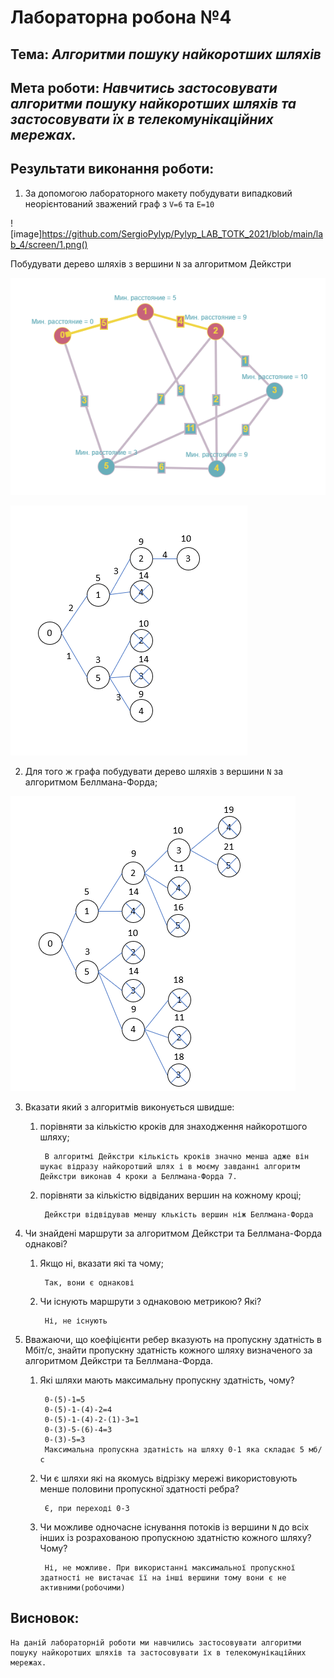 # Лабораторна робона №4
## Тема: _Алгоритми пошуку найкоротших шляхів_
## Мета роботи: _Навчитись застосовувати алгоритми пошуку найкоротших шляхів та застосовувати їх в телекомунікаційних мережах._

## Результати виконання роботи:


1. За допомогою лабораторного макету побудувати випадковий неорієнтований зважений граф з `V=6` та `E=10` 

![image]https://github.com/SergioPylyp/Pylyp_LAB_TOTK_2021/blob/main/lab_4/screen/1.png()


Побудувати дерево шляхів з вершини `N` за алгоритмом Дейкстри

![image](https://github.com/SergioPylyp/Pylyp_LAB_TOTK_2021/blob/main/lab_4/screen/2.png)

![image](https://github.com/SergioPylyp/Pylyp_LAB_TOTK_2021/blob/main/lab_4/screen/2_1.png)

2. Для того ж графа побудувати дерево шляхів з вершини `N` за алгоритмом Беллмана-Форда;

![image](https://github.com/SergioPylyp/Pylyp_LAB_TOTK_2021/blob/main/lab_4/screen/3.png)


3. Вказати який з алгоритмів виконується швидше:
    1. порівняти за кількістю кроків для знаходження найкоротшого шляху;
       
            В алгоритмі Дейкстри кількість кроків значно менша адже він шукає відразу найкоротший шлях і в моєму завданні алгоритм Дейкстри виконав 4 кроки а Беллмана-Форда 7.       

    2. порівняти за кількістю відвіданих вершин на кожному кроці;
    
            Дейкстри відвідував меншу клькість вершин ніж Беллмана-Форда

4. Чи знайдені маршрути за алгоритмом Дейкстри та Беллмана-Форда однакові?
    1. Якщо ні, вказати які та чому;
    
            Так, вони є однакові
       
    2. Чи існують маршрути з однаковою метрикою? Які?
                
            Ні, не існують 
    
5. Вважаючи, що коефіцієнти ребер вказують на пропускну здатність в Мбіт/с, знайти пропускну здатність кожного шляху визначеного за алгоритмом Дейкстри та Беллмана-Форда.
    1. Які шляхи мають максимальну пропускну здатність, чому?

            0-(5)-1=5
            0-(5)-1-(4)-2=4
            0-(5)-1-(4)-2-(1)-3=1
            0-(3)-5-(6)-4=3
            0-(3)-5=3
            Максимальна пропускна здатність на шляху 0-1 яка складає 5 мб/с
       
    2. Чи є шляхи які на якомусь відрізку мережі використовують менше половини пропускної здатності ребра?
            
            Є, при переході 0-3
       
    3. Чи можливе одночасне існування потоків із вершини `N` до всіх інших із розрахованою пропускною здатністю кожного шляху? Чому?
    
            Ні, не можливе. При використанні максимальної пропускної здатності не вистачає її на інші вершини тому вони є не активними(робочими)
    
## Висновок:

    На даній лабораторній роботи ми навчились застосовувати алгоритми пошуку найкоротших шляхів та застосовувати їх в телекомунікаційних мережах.
